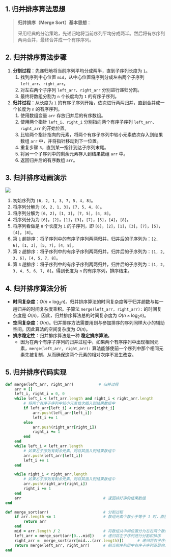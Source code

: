 ## 1. 归并排序算法思想

> **归并排序（Merge Sort）基本思想**：
>
> 采用经典的分治策略，先递归地将当前序列平均分成两半。然后将有序序列两两合并，最终合并成一个有序序列。

## 2. 归并排序算法步骤

1. **分割过程**：先递归地将当前序列平均分成两半，直到子序列长度为 `1`。
   1. 找到序列中心位置 `mid`，从中心位置将序列分成左右两个子序列 `left_arr`、`right_arr`。
   2. 对左右两个子序列 `left_arr`、`right_arr` 分别进行递归分割。
   3. 最终将数组分割为 `n` 个长度均为 `1` 的有序子序列。
2. **归并过程**：从长度为 `1` 的有序子序列开始，依次进行两两归并，直到合并成一个长度为 `n` 的有序序列。
   1. 使用数组变量 `arr` 存放归并后的有序数组。
   2. 使用两个指针 `left_i`、`right_i` 分别指向两个有序子序列 `left_arr`、`right_arr` 的开始位置。
   3. 比较两个指针指向的元素，将两个有序子序列中较小元素依次存入到结果数组 `arr` 中，并将指针移动到下一位置。
   4. 重复步骤 `3`，直到某一指针到达子序列末尾。
   5. 将另一个子序列中的剩余元素存入到结果数组 `arr` 中。
   6. 返回归并后的有序数组 `arr`。

## 3. 归并排序动画演示

![](https://qcdn.itcharge.cn/images/20220816161220.gif)

1. 初始序列为 `[6, 2, 1, 3, 7, 5, 4, 8]`。
2. 将序列分解为 `[6, 2, 1, 3]`，`[7, 5, 4, 8]`。
3. 将序列分解为 `[6, 2]`，`[1, 3]`，`[7, 5]`，`[4, 8]`。
4. 将序列分为为 `[6]`，`[2]`，`[1]`，`[3]`，`[7]`，`[5]`，`[4]`，`[8]`。
5. 将序列看做是 `8` 个长度为 `1` 的子序列，即 `[6]`，`[2]`，`[1]`，`[3]`，`[7]`，`[5]`，`[4]`，`[8]`。
6. 第 `1` 趟排序：将子序列中的有序子序列两两归并，归并后的子序列为：`[2, 6]`，`[1, 3]`，`[5, 7]`，`[4, 8]`。
7. 第 `2` 趟排序：将子序列中的有序子序列两两归并，归并后的子序列为：`[1, 2, 3, 6]`，`[4, 5, 7, 8]`。
8. 第 `3` 趟排序：将子序列中的有序子序列两两归并，归并后的子序列为：`[1, 2, 3, 4, 5, 6, 7, 8]`。得到长度为 `n` 的有序序列，排序结束。

## 4. 归并排序算法分析

- **时间复杂度**：$O(n \times \log_2n)$。归并排序算法的时间复杂度等于归并趟数与每一趟归并的时间复杂度乘积。子算法 `merge(left_arr, right_arr):` 的时间复杂度是 $O(n)$，因此，归并排序算法总的时间复杂度为 $O(n \times \log_2 n)$。
- **空间复杂度**：$O(n)$。归并排序方法需要用到与参加排序的序列同样大小的辅助空间。因此算法的空间复杂度为 $O(n)$。
- **排序稳定性**：归并排序算法是一种 **稳定排序算法**。
  - 因为在两个有序子序列的归并过程中，如果两个有序序列中出现相同元素，`merge(left_arr, right_arr):` 算法能够使前一个序列中那个相同元素先被复制，从而确保这两个元素的相对次序不发生改变。


## 5. 归并排序代码实现

```ruby
def merge(left_arr, right_arr)           # 归并过程
    arr = []
    left_i, right_i = 0, 0
    while left_i < left_arr.length and right_i < right_arr.length
        # 将两个有序子序列中较小元素依次插入到结果数组中
        if left_arr[left_i] < right_arr[right_i]
            arr.push(left_arr[left_i])
            left_i += 1
        else
            arr.push(right_arr[right_i])
            right_i += 1
        end
    end
    while left_i < left_arr.length
        # 如果左子序列有剩余元素，则将其插入到结果数组中
        arr.push(left_arr[left_i])
        left_i += 1
    end

    while right_i < right_arr.length
        # 如果右子序列有剩余元素，则将其插入到结果数组中
        arr.push(right_arr[right_i])
        right_i += 1
    end
    arr                                    # 返回排好序的结果数组
end

def merge_sort(arr)                        # 分割过程
    if arr.length <= 1                     # 数组元素个数小于等于 1 时，直接返回原数组
        return arr
    end
    mid = arr.length / 2                   # 将数组从中间位置分为左右两个数组。
    left_arr = merge_sort(arr[0...mid])    # 递归将左子序列进行分割和排序
    right_arr =  merge_sort(arr[mid...(arr.length)])      # 递归将右子序列进行分割和排序
    return merge(left_arr, right_arr)      # 把当前序列组中有序子序列逐层向上，进行两两合并。
end

```